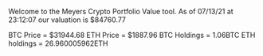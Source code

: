 Welcome to the Meyers Crypto Portfolio Value tool. 
As of 07/13/21 at 23:12:07 our valuation is $84760.77 

BTC Price = $31944.68
 ETH Price = $1887.96
BTC Holdings = 1.06BTC
 ETH holdings = 26.960005962ETH 
